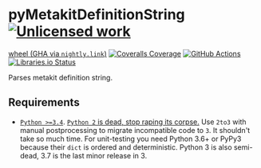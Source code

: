 pyMetakitDefinitionString [![Unlicensed work](https://raw.githubusercontent.com/unlicense/unlicense.org/master/static/favicon.png)](https://unlicense.org/)
=========================
[wheel (GHA via `nightly.link`)](https://nightly.link/prebuilder/pyMetakitDefinitionString/workflows/CI/master/pyMetakitDefinitionString-0.CI-py3-none-any.whl)
[![Coveralls Coverage](https://img.shields.io/coveralls/prebuilder/pyMetakitDefinitionString.svg)](https://coveralls.io/r/prebuilder/pyMetakitDefinitionString)
[![GitHub Actions](https://github.com/prebuilder/pyMetakitDefinitionString/workflows/CI/badge.svg)](https://github.com/prebuilder/pyMetakitDefinitionString/actions/)
[![Libraries.io Status](https://img.shields.io/librariesio/github/prebuilder/pyMetakitDefinitionString.svg)](https://libraries.io/github/prebuilder/pyMetakitDefinitionString)

Parses metakit definition string.

Requirements
------------
* [`Python >=3.4`](https://www.python.org/downloads/). [`Python 2` is dead, stop raping its corpse.](https://python3statement.org/) Use `2to3` with manual postprocessing to migrate incompatible code to `3`. It shouldn't take so much time. For unit-testing you need Python 3.6+ or PyPy3 because their `dict` is ordered and deterministic. Python 3 is also semi-dead, 3.7 is the last minor release in 3.
